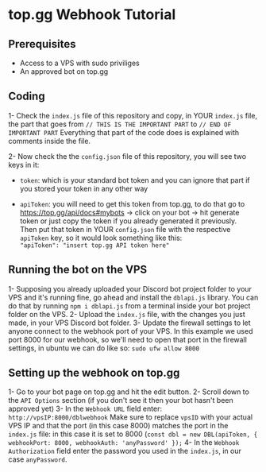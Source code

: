 # top.gg Webhook Tutorial
## Prerequisites

- Access to a VPS with sudo priviliges
- An approved bot on top.gg


## Coding
1- Check the `index.js` file of this repository and copy, in YOUR `index.js` file, the part that goes from `// THIS IS THE IMPORTANT PART` to `// END OF IMPORTANT PART`
Everything that part of the code does is explained with comments inside the file.

2- Now check the the `config.json` file of this repository, you will see two keys in it:  
- `token`: which is your standard bot token and you can ignore that part if you stored your token in any other way

- `apiToken`: you will need to get this token from top.gg, to do that go to https://top.gg/api/docs#mybots -> click on your bot -> hit generate token or just copy the token if you already generated it previously.  
Then put that token in YOUR `config.json` file with the respective `apiToken` key, so it would look something like this:  
`"apiToken": "insert top.gg API token here"`
  
## Running the bot on the VPS
1- Supposing you already uploaded your Discord bot project folder to your VPS and it's running fine, go ahead and install the `dblapi.js` library.
  You can do that by running `npm i dblapi.js` from a terminal inside your bot project folder on the VPS.
2- Upload the `index.js` file, with the changes you just made, in your VPS Discord bot folder.
3- Update the firewall settings to let anyone connect to the webhook port of your VPS. In this example we used port 8000 for our webhook, so we'll need to open that port in the firewall settings, in ubuntu we can do like so: `sudo ufw allow 8000`

## Setting up the webhook on top.gg
1- Go to your bot page on top.gg and hit the edit button.
2- Scroll down to the `API Options` section (if you don't see it then your bot hasn't been approved yet)
3- In the `Webhook URL` field enter: `http://vpsIP:8000/dblwebhook`
  Make sure to replace `vpsID` with your actual VPS IP and that the port (in this case 8000) matches the port in the `index.js` file:
  in this case it is set to 8000 (`const dbl = new DBL(apiToken, { webhookPort: 8000, webhookAuth: 'anyPassword' });`
4- In the `Webhook Authorization` field enter the password you used in the `index.js`, in our case `anyPassword`.
